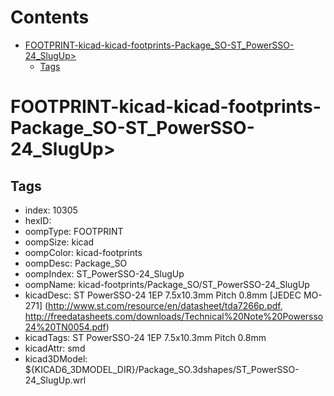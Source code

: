 



Contents
========

* [FOOTPRINT-kicad-kicad-footprints-Package_SO-ST_PowerSSO-24_SlugUp>](#footprint-kicad-kicad-footprints-package_so-st_powersso-24_slugup)
	* [Tags](#tags)

# FOOTPRINT-kicad-kicad-footprints-Package_SO-ST_PowerSSO-24_SlugUp>

## Tags

- index: 10305
- hexID: 
- oompType: FOOTPRINT
- oompSize: kicad
- oompColor: kicad-footprints
- oompDesc: Package_SO
- oompIndex: ST_PowerSSO-24_SlugUp
- oompName: kicad-footprints/Package_SO/ST_PowerSSO-24_SlugUp
- kicadDesc: ST PowerSSO-24 1EP 7.5x10.3mm Pitch 0.8mm [JEDEC MO-271] (http://www.st.com/resource/en/datasheet/tda7266p.pdf, http://freedatasheets.com/downloads/Technical%20Note%20Powersso24%20TN0054.pdf)
- kicadTags: ST PowerSSO-24 1EP 7.5x10.3mm Pitch 0.8mm
- kicadAttr: smd
- kicad3DModel: ${KICAD6_3DMODEL_DIR}/Package_SO.3dshapes/ST_PowerSSO-24_SlugUp.wrl
